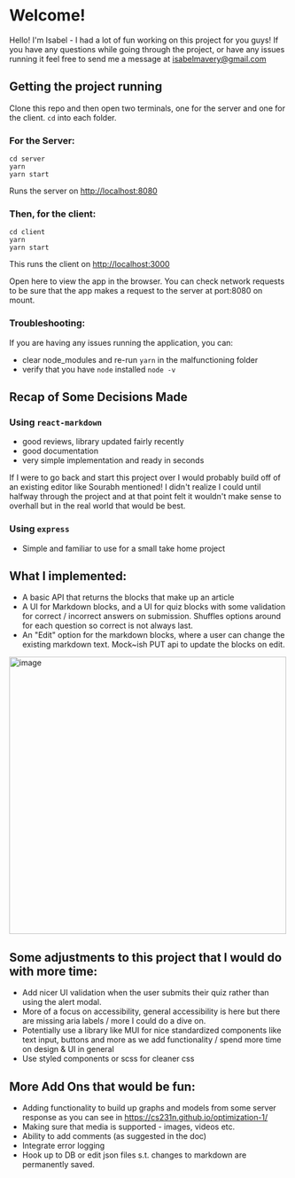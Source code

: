 # Welcome!

Hello! I'm Isabel - I had a lot of fun working on this project for you guys! If you have any questions while going through the project, or have any issues running it feel free to send me a message at [isabelmavery@gmail.com](mailto:isabelmavery@gmail.com)

## Getting the project running

Clone this repo and then open two terminals, one for the server and one for the client. `cd` into each folder.

### For the Server:

```
cd server
yarn
yarn start
```

Runs the server on
[http://localhost:8080](http://localhost:8080)

### Then, for the client:

```
cd client
yarn
yarn start
```

This runs the client on [http://localhost:3000](http://localhost:3000)

Open here to view the app in the browser. You can check network requests to be sure that the app makes a request to the server at port:8080 on mount.

### Troubleshooting:

If you are having any issues running the application, you can:

- clear node_modules and re-run `yarn` in the malfunctioning folder
- verify that you have `node` installed `node -v`

## Recap of Some Decisions Made

### Using `react-markdown`

- good reviews, library updated fairly recently
- good documentation
- very simple implementation and ready in seconds

If I were to go back and start this project over I would probably build off of an existing editor like Sourabh mentioned! I didn't realize I could until halfway through the project and at that point felt it wouldn't make sense to overhall but in the real world that would be best.

### Using `express`

- Simple and familiar to use for a small take home project

## What I implemented:

- A basic API that returns the blocks that make up an article
- A UI for Markdown blocks, and a UI for quiz blocks with some validation for correct / incorrect answers on submission. Shuffles options around for each question so correct is not always last.
- An "Edit" option for the markdown blocks, where a user can change the existing markdown text. Mock~ish PUT api to update the blocks on edit.

<img width="500" alt="image" src="https://github.com/isabelmavery/dynamic-articles/assets/22804094/e6cb9efe-1bc4-4c10-8100-98be399b1ab5">

## Some adjustments to this project that I would do with more time:

- Add nicer UI validation when the user submits their quiz rather than using the alert modal.
- More of a focus on accessibility, general accessibility is here but there are missing aria labels / more I could do a dive on.
- Potentially use a library like MUI for nice standardized components like text input, buttons and more as we add functionality / spend more time on design & UI in general
- Use styled components or scss for cleaner css

## More Add Ons that would be fun:

- Adding functionality to build up graphs and models from some server response as you can see in https://cs231n.github.io/optimization-1/
- Making sure that media is supported - images, videos etc.
- Ability to add comments (as suggested in the doc)
- Integrate error logging
- Hook up to DB or edit json files s.t. changes to markdown are permanently saved.
